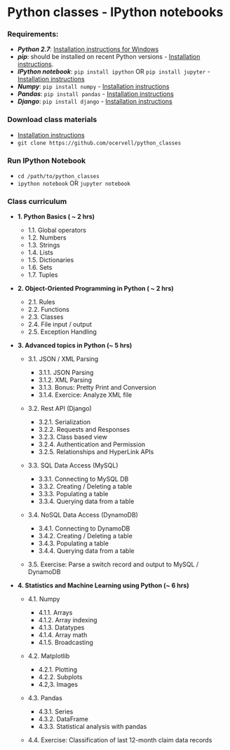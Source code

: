 Python classes - IPython notebooks
==

### Requirements:
* ***Python 2.7***: [Installation instructions for Windows](http://docs.python-guide.org/en/latest/starting/install/win/)
* ***pip***: should be installed on recent Python versions -  [Installation instructions](http://python-packaging-user-guide.readthedocs.org/en/latest/installing/#install-pip-setuptools-and-wheel).
* ***IPython notebook***:  ```pip install ipython``` OR ```pip install jupyter``` - [Installation instructions](http://jupyter.readthedocs.org/en/latest/install.html)
* ***Numpy***:    ```pip install numpy``` - [Installation instructions](http://docs.scipy.org/doc/numpy-1.10.1/user/install.html)
* ***Pandas***:   ```pip install pandas``` - [Installation instructions](http://pandas.pydata.org/pandas-docs/stable/install.html)
* ***Django***: ```pip install django``` - [Installation instructions](https://docs.djangoproject.com/en/1.8/topics/install)

### Download class materials
* [Installation instructions](https://git-scm.com/book/en/v2/Getting-Started-Installing-Git)
* ```git clone https://github.com/ocervell/python_classes```

### Run IPython Notebook
* ```cd /path/to/python_classes```
* ```ipython notebook``` OR ```jupyter notebook```


### Class curriculum
* **1. Python Basics ( ~ 2 hrs)**
  * 1.1. Global operators
  * 1.2. Numbers
  * 1.3. Strings
  * 1.4. Lists
  * 1.5. Dictionaries
  * 1.6. Sets
  * 1.7. Tuples

* **2. Object-Oriented Programming in Python ( ~ 2 hrs)**
  * 2.1. Rules
  * 2.2. Functions
  * 2.3. Classes
  * 2.4. File input / output
  * 2.5. Exception Handling

* **3. Advanced topics in Python (~ 5 hrs)**

  * 3.1. JSON / XML Parsing
    * 3.1.1. JSON Parsing
    * 3.1.2. XML Parsing
    * 3.1.3. Bonus: Pretty Print and Conversion
    * 3.1.4. Exercice: Analyze XML file

  * 3.2. Rest API (Django)
    * 3.2.1. Serialization
    * 3.2.2. Requests and Responses
    * 3.2.3. Class based view
    * 3.2.4. Authentication and Permission
    * 3.2.5. Relationships and HyperLink APIs

  * 3.3. SQL Data Access (MySQL)
    * 3.3.1. Connecting to MySQL DB
    * 3.3.2. Creating / Deleting a table
    * 3.3.3. Populating a table
    * 3.3.4. Querying data from a table

  * 3.4. NoSQL Data Access (DynamoDB)
    * 3.4.1. Connecting to DynamoDB
    * 3.4.2. Creating / Deleting a table
    * 3.4.3. Populating a table
    * 3.4.4. Querying data from a table

  * 3.5. Exercise: Parse a switch record and output to MySQL / DynamoDB

* **4. Statistics and Machine Learning using Python (~ 6 hrs)**

  * 4.1. Numpy
    * 4.1.1. Arrays
    * 4.1.2. Array indexing
    * 4.1.3. Datatypes
    * 4.1.4. Array math
    * 4.1.5. Broadcasting

  * 4.2. Matplotlib
    * 4.2.1. Plotting
    * 4.2.2. Subplots
    * 4.2,3. Images

  * 4.3. Pandas
    * 4.3.1. Series
    * 4.3.2. DataFrame
    * 4.3.3. Statistical analysis with pandas

  * 4.4. Exercise: Classification of last 12-month claim data records